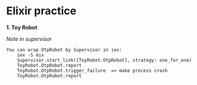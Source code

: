 # Elixir practice

**1. Toy Robot**

*Note in supervisor*
```
You can wrap OtpRobot by Supervisor in iex:  
    iex -S mix  
    Supervisor.start_link([ToyRobot.OtpRobot], strategy: one_for_one)  
    ToyRobot.OtpRobot.report  
    ToyRobot.OtpRobot.trigger_failure  => make process crash  
    ToyRobot.OtpRobot.report   
```


